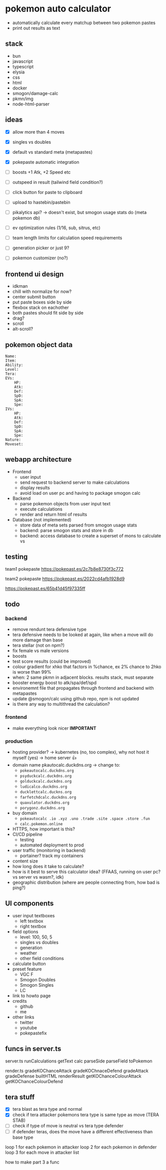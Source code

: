 # pokemon auto calculator
- automatically calculate every matchup between two pokemon pastes
- print out results as text

## stack
- bun
- javascript
- typescript
- elysia
- css
- html
- docker
- smogon/damage-calc
- pkmn/img
- node-html-parser


## ideas
- [x] allow more than 4 moves
- [x] singles vs doubles
- [x] default vs standard meta (metapastes)
- [x] pokepaste automatic integration
- [ ] boosts +1 Atk, +2 Speed etc
- [ ] outspeed in result (tailwind field condition?)
- [ ] click button for paste to clipboard
- [ ] upload to hastebin/pastebin
- [ ] pikalytics api? -> doesn't exist, but smogon usage stats do (meta pokemon db)
- [ ] ev optimization rules (1/16, sub, sitrus, etc)
- [ ] team length limits for calculation speed requirements
- [ ] generation picker or just 9?
- [ ] pokemon customizer (no?)


## frontend ui design
- idkman
- chill with normalize for now?
- center submit button
- put paste boxes side by side
- flexbox stack on eachother
- both pastes should fit side by side
- drag?
- scroll
- alt-scroll?

## pokemon object data
```
Name:
Item:
Ability:
Level:
Tera:
EVs: 
	HP:
	Atk:
	Def:
	SpD:
	SpA:
	Spe:
IVs:
	HP:
	Atk:
	Def:
	SpD:
	SpA:
	Spe:
Nature:
Moveset:
```

## webapp architecture

- Frontend
	- user input
	- send request to backend server to make calculations
	- display results
	- avoid load on user pc and having to package smogon calc
- Backend
	- parse pokemon objects from user input text
	- execute calculations
	- render and return html of results
- Database (not implemented)
	- store data of meta sets parsed from smogon usage stats
	- backend: parse smogon stats and store in db
	- backend: access database to create a superset of mons to calculate vs
	

## testing
team1 pokepaste
https://pokepast.es/2c7b8e8730f3c772

team2 pokepaste
https://pokepast.es/2022cd4afb1928d9

https://pokepast.es/65b41d45f97335ff


## todo

### backend
- remove rendunt tera defensive type
- tera defensive needs to be looked at again, like when a move will do more damage than base
- tera stellar (not on npm?)
- fix female vs male versions
- boosts
- test score results (could be improved)
- colour gradient for xhko that factors in %chance, ex 2% chance to 2hko is worse than 99%
- when: 2 same pkmn in adjacent blocks. results stack, must separate
- booster energy boost to atk/spa/def/spd
- environemnt file that propagates through frontend and backend with metapastes
- update @smogon/calc using github repo, npm is not updated
- is there any way to multithread the calculation?

### frontend
- make everything look nicer **IMPORTANT**

### production
- hosting provider? -> kubernetes (no, too complex), why not host it myself (yes) -> home server 👍
- domain name pkautocalc.duckdns.org -> change to:
	- `pokeautocalc.duckdns.org`
	- `psyduckcalc.duckdns.org`
	- `golduckcalc.duckdns.org`
	- `ludicalco.duckdns.org`
	- `ducklettcalc.duckns.org`
	- `farfetchdcalc.duckdns.org`
	- `quaxulator.duckdns.org`
	- `porygonz.duckdns.org`
- buy domain
	- `pokeautocalc .io .xyz .uno .trade .site .space .store .fun`
	- `calc.pokemon.online`
- HTTPS, how important is this?
- CI/CD pipeline
	- testing
	- automated deployment to prod
- user traffic (monitoring in backend)
	- portainer? track my containers
- content size
- how long does it take to calculate?
- how is it best to serve this calculator idea? (FFAAS, running on user pc? vs server vs wasm?, idk)
- geographic distribution (where are people connecting from, how bad is ping?)

## UI components
- user input textboxes
	- left textbox
	- right textbox
- field options
	- level: 100, 50, 5
	- singles vs doubles
	- generation
	- weather
	- other field conditions
- calculate button
- preset feature
	- VGC F
	- Smogon Doubles
	- Smogon Singles
	- LC
- link to howto page
- credits
	- github
	- me
- other links
	- twitter
	- youtube
	- pokepastefix

## funcs in server.ts
server.ts
runCalculations
getText
calc
parseSide
parseField
toPokemon

render.ts
gradeKOChanceAttack
gradeKOChnaceDefend
gradeAttack
gradeDefense
builtHTML
renderResult
getKOChanceColourAttack
getKOChanceColourDefend

## tera stuff
- [x] tera blast as tera type and normal
- [x] check if tera attacker pokemons tera type is same type as move (TERA STAB) 
- [ ] check if type of move is neutral vs tera type defender
- [ ] if defender teras, does the move have a different effectiveness than base type

loop 1 for each pokemon in attacker
loop 2 for each pokemon in defender
loop 3 for each move in attacker list


how to make part 3 a func